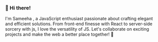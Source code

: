 ### 👋 Hi there!

I'm Sameeha , a JavaScript enthusiast passionate about crafting elegant and efficient solutions.
From front-end finesse with React to server-side sorcery with js, I love the versatility of JS. 
Let's collaborate on exciting projects and make the web a better place together! 🚀
